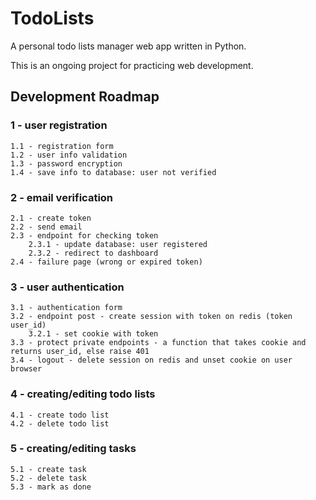 # TodoLists  

A personal todo lists manager web app written in Python.
  
This is an ongoing project for practicing web development.

## Development Roadmap

### 1 - user registration  
	1.1 - registration form  
	1.2 - user info validation  
	1.3 - password encryption  
	1.4 - save info to database: user not verified  
  
### 2 - email verification  
	2.1 - create token  
	2.2 - send email  
	2.3 - endpoint for checking token  
		2.3.1 - update database: user registered  
		2.3.2 - redirect to dashboard  
	2.4 - failure page (wrong or expired token)  
  
### 3 - user authentication  
	3.1 - authentication form  
	3.2 - endpoint post - create session with token on redis (token user_id)  
		3.2.1 - set cookie with token  
	3.3 - protect private endpoints - a function that takes cookie and returns user_id, else raise 401  
	3.4 - logout - delete session on redis and unset cookie on user browser  
  
### 4 - creating/editing todo lists  
	4.1 - create todo list  
	4.2 - delete todo list  
  
### 5 - creating/editing tasks  
	5.1 - create task  
	5.2 - delete task  
	5.3 - mark as done  
